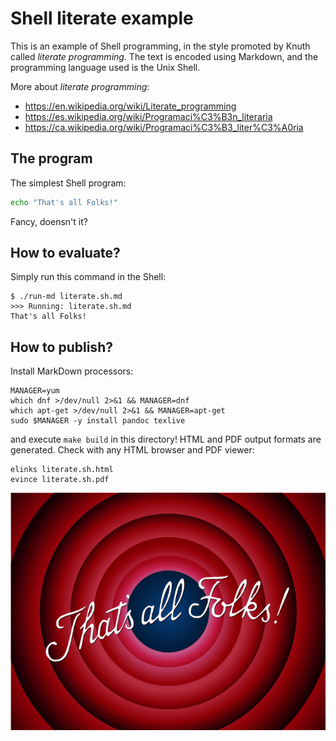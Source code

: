 # Shell literate example

This is an example of Shell programming, in the style promoted by Knuth called
_literate programming_.  The text is encoded using Markdown, and the
programming language used is the Unix Shell.

More about _literate programming_:

* <https://en.wikipedia.org/wiki/Literate_programming>
* <https://es.wikipedia.org/wiki/Programaci%C3%B3n_literaria>
* <https://ca.wikipedia.org/wiki/Programaci%C3%B3_liter%C3%A0ria>

## The program

The simplest Shell program:

```sh
echo "That's all Folks!"
```

Fancy, doensn't it?

## How to evaluate?

Simply run this command in the Shell:

    $ ./run-md literate.sh.md 
    >>> Running: literate.sh.md
    That's all Folks!

## How to publish?

Install MarkDown processors:

    MANAGER=yum
    which dnf >/dev/null 2>&1 && MANAGER=dnf
    which apt-get >/dev/null 2>&1 && MANAGER=apt-get
    sudo $MANAGER -y install pandoc texlive

and execute `make build` in this directory!  HTML and PDF output formats are
generated. Check with any HTML browser and PDF viewer:

	elinks literate.sh.html
	evince literate.sh.pdf

![That's all Folks!](Thats_all_folks.png)

<!--
vim:ai:et:sw=4:ts=4:syntax=markdown
-->
